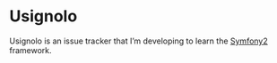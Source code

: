# Usignolo

Usignolo is an issue tracker that I’m developing to learn the [Symfony2](http://symfony.com/) framework.
